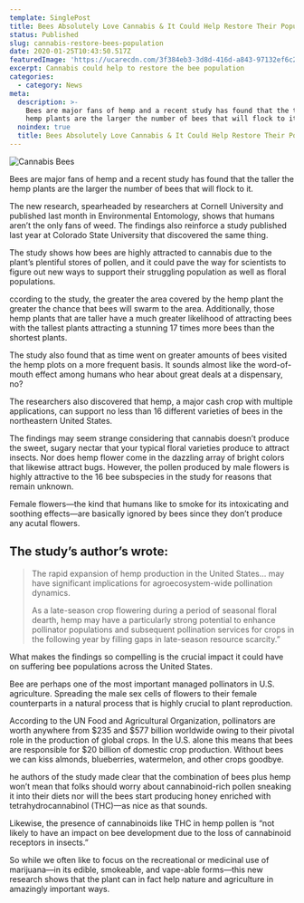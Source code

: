 ```yaml
---
template: SinglePost
title: Bees Absolutely Love Cannabis & It Could Help Restore Their Populations
status: Published
slug: cannabis-restore-bees-population
date: 2020-01-25T10:43:50.517Z
featuredImage: 'https://ucarecdn.com/3f384eb3-3d8d-416d-a843-97132ef6c279/'
excerpt: Cannabis could help to restore the bee population
categories:
  - category: News
meta:
  description: >-
    Bees are major fans of hemp and a recent study has found that the taller the
    hemp plants are the larger the number of bees that will flock to it.
  noindex: true
  title: Bees Absolutely Love Cannabis & It Could Help Restore Their Populations
---
```

![Cannabis Bees](https://ucarecdn.com/255bd932-e90e-4e57-99cc-f0f8315b53c8/)

Bees are major fans of hemp and a recent study has found that the taller the hemp plants are the larger the number of bees that will flock to it.

The new research, spearheaded by researchers at Cornell University and published last month in Environmental Entomology, shows that humans aren’t the only fans of weed. The findings also reinforce a study published last year at Colorado State University that discovered the same thing.

The study shows how bees are highly attracted to cannabis due to the plant’s plentiful stores of pollen, and it could pave the way for scientists to figure out new ways to support their struggling population as well as floral populations.

<div data-mantis-zone="captain-jack"></div>
<script>
window.mantis.push(['display', 'refresh', 'captain-jack']);
</script>

ccording to the study, the greater the area covered by the hemp plant the greater the chance that bees will swarm to the area. Additionally, those hemp plants that are taller have a much greater likelihood of attracting bees with the tallest plants attracting a stunning 17 times more bees than the shortest plants.

The study also found that as time went on greater amounts of bees visited the hemp plots on a more frequent basis. It sounds almost like the word-of-mouth effect among humans who hear about great deals at a dispensary, no?

The researchers also discovered that hemp, a major cash crop with multiple applications, can support no less than 16 different varieties of bees in the northeastern United States.

The findings may seem strange considering that cannabis doesn’t produce the sweet, sugary nectar that your typical floral varieties produce to attract insects. Nor does hemp flower come in the dazzling array of bright colors that likewise attract bugs. However, the pollen produced by male flowers is highly attractive to the 16 bee subspecies in the study for reasons that remain unknown.

Female flowers—the kind that humans like to smoke for its intoxicating and soothing effects—are basically ignored by bees since they don’t produce any acutal flowers.

## The study’s author’s wrote:

> The rapid expansion of hemp production in the United States… may have significant implications for agroecosystem-wide pollination dynamics.
>
> As a late-season crop flowering during a period of seasonal floral dearth, hemp may have a particularly strong potential to enhance pollinator populations and subsequent pollination services for crops in the following year by filling gaps in late-season resource scarcity.”

<div data-mantis-zone="aticle"></div>
<script>
window.mantis.push(['display', 'refresh', 'aticle']);
</script>

What makes the findings so compelling is the crucial impact it could have on suffering bee populations across the United States.

Bee are perhaps one of the most important managed pollinators in U.S. agriculture. Spreading the male sex cells of flowers to their female counterparts in a natural process that is highly crucial to plant reproduction.

According to the UN Food and Agricultural Organization, pollinators are worth anywhere from $235 and $577 billion worldwide owing to their pivotal role in the production of global crops. In the U.S. alone this means that bees are responsible for $20 billion of domestic crop production. Without bees we can kiss almonds, blueberries, watermelon, and other crops goodbye.

he authors of the study made clear that the combination of bees plus hemp won’t mean that folks should worry about cannabinoid-rich pollen sneaking it into their diets nor will the bees start producing honey enriched with tetrahydrocannabinol (THC)—as nice as that sounds.

Likewise, the presence of cannabinoids like THC in hemp pollen is “not likely to have an impact on bee development due to the loss of cannabinoid receptors in insects.”

So while we often like to focus on the recreational or medicinal use of marijuana—in its edible, smokeable, and vape-able forms—this new research shows that the plant can in fact help nature and agriculture in amazingly important ways.
